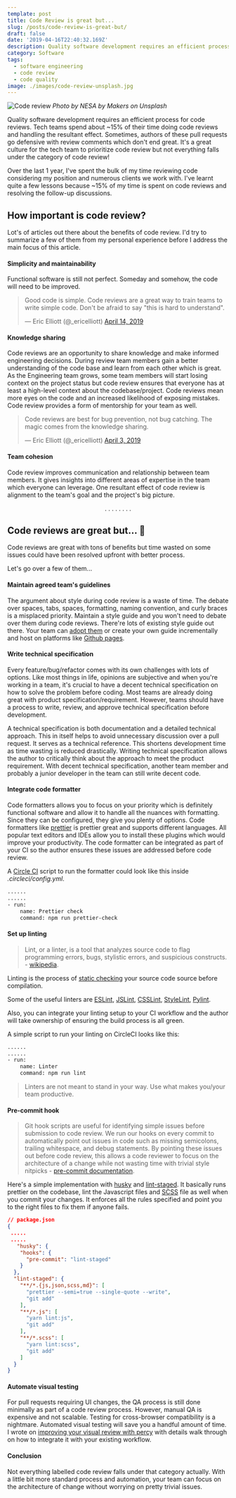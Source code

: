 ```yaml
---
template: post
title: Code Review is great but...
slug: /posts/code-review-is-great-but/
draft: false
date: '2019-04-16T22:40:32.169Z'
description: Quality software development requires an efficient process for code reviews. Tech teams spend about ~15% of their time doing code review and handling the resultant effect. Whereas this is a great habit for tech team, not everything falls under the category of code reviews.
category: Software
tags:
  - software engineering
  - code review
  - code quality
image: ./images/code-review-unsplash.jpg
---
```


![Code review](./images/code-review-unsplash.jpg)
<i>Photo by NESA by Makers on Unsplash</i>

Quality software development requires an efficient process for code reviews. Tech teams spend about ~15% of their time doing code reviews and handling the resultant effect. Sometimes, authors of these pull requests go defensive with review comments which don't end great. It's a great culture for the tech team to prioritize code review but not everything falls under the category of code review!

Over the last 1 year, I've spent the bulk of my time reviewing code considering my position and numerous clients we work with. I've learnt quite a few lessons because ~15% of my time is spent on code reviews and resolving the follow-up discussions.

## How important is code review?

Lot's of articles out there about the benefits of code review. I'd try to summarize a few of them from my personal experience before I address the main focus of this article.

#### Simplicity and maintainability

Functional software is still not perfect. Someday and somehow, the code will need to be improved.

<blockquote>Good code is simple. Code reviews are a great way to train teams to write simple code. Don&#39;t be afraid to say &quot;this is hard to understand&quot;.</p>&mdash; Eric Elliott (@_ericelliott) <a href="https://twitter.com/_ericelliott/status/1117217162844884992?ref_src=twsrc%5Etfw">April 14, 2019</a></blockquote>

#### Knowledge sharing

Code reviews are an opportunity to share knowledge and make informed engineering decisions. During review team members gain a better understanding of the code base and learn from each other which is great. As the Engineering team grows, some team members will start losing context on the project status but code review ensures that everyone has at least a high-level context about the codebase/project. Code reviews mean more eyes on the code and an increased likelihood of exposing mistakes. Code review provides a form of mentorship for your team as well.

<blockquote>Code reviews are best for bug prevention, not bug catching. The magic comes from the knowledge sharing.</p>&mdash; Eric Elliott (@_ericelliott) <a href="https://twitter.com/_ericelliott/status/1113229761453727744?ref_src=twsrc%5Etfw">April 3, 2019</a></blockquote>

#### Team cohesion

Code review improves communication and relationship between team members. It gives insights into different areas of expertise in the team which everyone can leverage. One resultant effect of code review is alignment to the team's goal and the project's big picture.

<center>
 . . . . . . . .
</center>

## Code reviews are great but... 🤔

Code reviews are great with tons of benefits but time wasted on some issues could have been resolved upfront with better process.

Let's go over a few of them...

#### Maintain agreed team's guidelines

The argument about style during code review is a waste of time. The debate over spaces, tabs, spaces, formatting, naming convention, and curly braces is a misplaced priority. Maintain a style guide and you won't need to debate over them during code reviews. There're lots of existing style guide out there. Your team can [adopt them](https://google.github.io/styleguide/) or create your own guide incrementally and host on platforms like [Github pages](https://pages.github.com/).

#### Write technical specification

Every feature/bug/refactor comes with its own challenges with lots of options. Like most things in life, opinions are subjective and when you're working in a team, it's crucial to have a decent technical specification on how to solve the problem before coding. Most teams are already doing great with product specification/requirement. However, teams should have a process to write, review, and approve technical specification before development.

A technical specification is both documentation and a detailed technical approach. This in itself helps to avoid unnecessary discussion over a pull request. It serves as a technical reference. This shortens development time as time wasting is reduced drastically. Writing technical specification allows the author to critically think about the approach to meet the product requirement. With decent technical specification, another team member and probably a junior developer in the team can still write decent code.

#### Integrate code formatter

Code formatters allows you to focus on your priority which is definitely functional software and allow it to handle all the nuances with formatting. Since they can be configured, they give you plenty of options. Code formatters like [prettier](https://prettier.io/) is prettier great and supports different languages. All popular text editors and IDEs allow you to install these plugins which would improve your productivity. The code formatter can be integrated as part of your CI so the author ensures these issues are addressed before code review.

A [Circle CI](https://circleci.com/) script to run the formatter could look like this inside _.circleci/config.yml_.

```bash
......
......
- run:
    name: Prettier check
    command: npm run prettier-check
```

#### Set up linting

> Lint, or a linter, is a tool that analyzes source code to flag programming errors, bugs, stylistic errors, and suspicious constructs. - [wikipedia](https://en.wikipedia.org/wiki/Lint_%28software%29).

Linting is the process of [static checking](http://web.mit.edu/6.005/www/fa16/classes/01-static-checking/#static_checking_dynamic_checking_no_checking) your source code source before compilation.

Some of the useful linters are [ESLint](https://eslint.org/), [JSLint](https://github.com/douglascrockford/JSLint), [CSSLint](https://github.com/CSSLint/csslint), [StyleLint](https://stylelint.io/), [Pylint](https://www.pylint.org/).

Also, you can integrate your linting setup to your CI workflow and the author will take ownership of ensuring the build process is all green.

A simple script to run your linting on CircleCI looks like this:

```bash
......
......
- run:
    name: Linter
    command: npm run lint
```

> Linters are not meant to stand in your way. Use what makes you/your team productive.

#### Pre-commit hook

> Git hook scripts are useful for identifying simple issues before submission to code review. We run our hooks on every commit to automatically point out issues in code such as missing semicolons, trailing whitespace, and debug statements. By pointing these issues out before code review, this allows a code reviewer to focus on the architecture of a change while not wasting time with trivial style nitpicks - [pre-commit documentation](https://pre-commit.com/).

Here's a simple implementation with [husky](https://github.com/typicode/husky) and [lint-staged](https://github.com/okonet/lint-staged). It basically runs prettier on the codebase, lint the Javascript files and [SCSS](https://sass-lang.com/) file as well when you commit your changes. It enforces all the rules specified and point you to the right files to fix them if anyone fails.

```json
// package.json
{
 .....
 .....
   "husky": {
    "hooks": {
      "pre-commit": "lint-staged"
    }
  },
  "lint-staged": {
    "**/*.{js,json,scss,md}": [
      "prettier --semi=true --single-quote --write",
      "git add"
    ],
    "**/*.js": [
      "yarn lint:js",
      "git add"
    ],
    "**/*.scss": [
      "yarn lint:scss",
      "git add"
    ]
  }
}
```

#### Automate visual testing

For pull requests requiring UI changes, the QA process is still done minimally as part of a code review process. However, manual QA is expensive and not scalable. Testing for cross-browser compatibility is a nightmare. Automated visual testing will save you a handful amount of time. I wrote on [improving your visual review with percy](../improve-your-visual-review-with-percy) with details walk through on how to integrate it with your existing workflow.

#### Conclusion

Not everything labelled code review falls under that category actually. With a little bit more standard process and automation, your team can focus on the architecture of change without worrying on pretty trivial issues.
